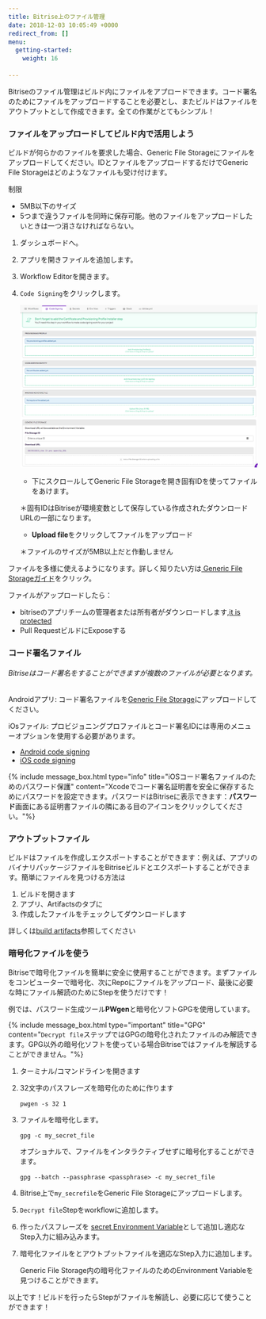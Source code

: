 ```yaml
---
title: Bitrise上のファイル管理
date: 2018-12-03 10:05:49 +0000
redirect_from: []
menu:
  getting-started:
    weight: 16

---
```

Bitriseのファイル管理はビルド内にファイルをアプロードできます。コード署名のためにファイルをアップロードすることを必要とし、またビルドはファイルをアウトプットとして作成できます。全ての作業がとてもシンプル！

### **ファイルをアップロードしてビルド内で活用しよう**

ビルドが何らかのファイルを要求した場合、Generic File Storageにファイルをアップロードしてください。IDとファイルをアップロードするだけでGeneric File Storageはどのようなファイルも受け付けます。

制限

* 5MB以下のサイズ
* 5つまで違うファイルを同時に保存可能。他のファイルをアップロードしたいときは一つ消さなければならない。

1. ダッシュボードへ。
2. アプリを開きファイルを追加します。
3. Workflow Editorを開きます。
4. `Code Signing`をクリックします。

   ![](/img/code-signing-tab.png)
   * 下にスクロールしてGeneric File Storageを開き固有IDを使ってファイルをあけます。

   ＊固有IDはBitriseが環境変数として保存している作成されたダウンロードURLの一部になります。
   * **Upload file**をクリックしてファイルをアップロード

   ＊ファイルのサイズが5MB以上だと作動しません

ファイルを多様に使えるようになります。詳しく知りたい方は[ Generic File Storageガイド](/tutorials/how-to-use-the-generic-file-storage/)をクリック。

ファイルがアップロードしたら：

* bitriseのアプリチームの管理者または所有者がダウンロードします,[it is protected](/protecting-your-code-signing-files/)
* Pull RequestビルドにExposeする

### コード署名ファイル

###### Bitriseはコード署名をすることができますが複数のファイルが必要となります。

Androidアプリ: コード署名ファイルを[Generic File Storage]()にアップロードしてください。

iOsファイル: プロビジョニングプロファイルとコード署名IDには専用のメニューオプションを使用する必要があります。

* [Android code signing](/code-signing/android-code-signing/android-code-signing-procedures/)
* [iOS code signing](/code-signing/ios-code-signing/code-signing/)

{% include message_box.html type="info" title="iOSコード署名ファイルのためのパスワード保護" content="Xcodeでコード署名証明書を安全に保存するためにパスワードを設定できます。パスワードはBitriseに表示できます：**パスワード**画面にある証明書ファイルの隣にある目のアイコンをクリックしてください。"%}

### アウトプットファイル

ビルドはファイルを作成しエクスポートすることができます：例えば、アプリのバイナリパッケージファイルをBitriseビルドとエクスポートすることができます。簡単にファイルを見つける方法は

1. ビルドを開きます
2. アプリ、Artifactsのタブに
3. 作成したファイルをチェックしてダウンロードします

詳しくは[build artifacts](/builds/build-artifacts-online/)参照してください

### 暗号化ファイルを使う

Bitriseで暗号化ファイルを簡単に安全に使用することができます。まずファイルをコンピューターで暗号化、次にRepoにファイルをアップロード、最後に必要な時にファイル解読のためにStepを使うだけです！

例では、パスワード生成ツール**PWgen**と暗号化ソフトGPGを使用しています。

{% include message_box.html type="important" title="GPG" content="`Decrypt file`ステップではGPGの暗号化されたファイルのみ解読できます。GPG以外の暗号化ソフトを使っている場合Bitriseではファイルを解読することができません。"%}

1. ターミナル/コマンドラインを開きます
2. 32文字のパスフレーズを暗号化のために作ります

       pwgen -s 32 1
3. ファイルを暗号化します。

       gpg -c my_secret_file

   オプショナルで、ファイルをインタラクティブせずに暗号化することができます。

       gpg --batch --passphrase <passphrase> -c my_secret_file
4. Bitrise上で`my_secrefile`をGeneric File Storageにアップロードします。
5. `Decrypt file`Stepをworkflowに追加します。
6. 作ったパスフレーズを [secret Environment Variable](/builds/env-vars-secret-env-vars/)として追加し適応なStep入力に組み込みます。
7. 暗号化ファイルをとアウトプットファイルを適応なStep入力に追加します。

   Generic File Storage内の暗号化ファイルのためのEnvironment Variableを見つけることができます。

以上です！ビルドを行ったらStepがファイルを解読し、必要に応じて使うことができます！